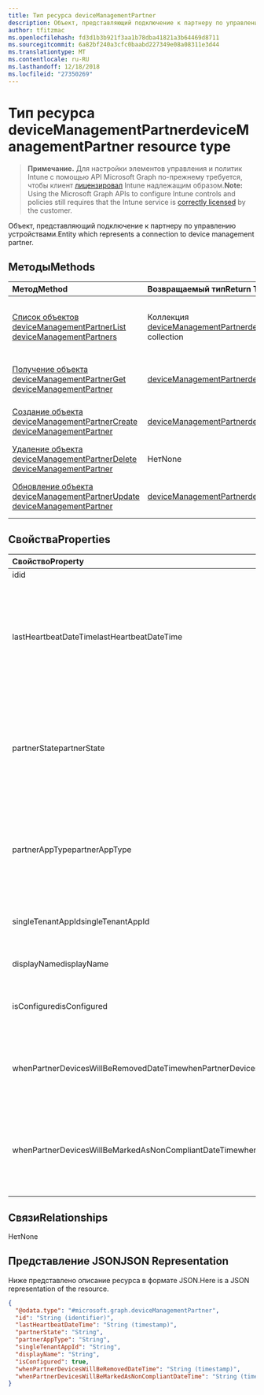 ```yaml
---
title: Тип ресурса deviceManagementPartner
description: Объект, представляющий подключение к партнеру по управлению устройствами.
author: tfitzmac
ms.openlocfilehash: fd3d1b3b921f3aa1b78dba41821a3b64469d8711
ms.sourcegitcommit: 6a82bf240a3cfc0baabd227349e08a08311e3d44
ms.translationtype: MT
ms.contentlocale: ru-RU
ms.lasthandoff: 12/18/2018
ms.locfileid: "27350269"
---
```

# <a name="devicemanagementpartner-resource-type"></a><span data-ttu-id="bca9b-103">Тип ресурса deviceManagementPartner</span><span class="sxs-lookup"><span data-stu-id="bca9b-103">deviceManagementPartner resource type</span></span>

> <span data-ttu-id="bca9b-104">**Примечание.** Для настройки элементов управления и политик Intune с помощью API Microsoft Graph по-прежнему требуется, чтобы клиент [лицензировал](https://go.microsoft.com/fwlink/?linkid=839381) Intune надлежащим образом.</span><span class="sxs-lookup"><span data-stu-id="bca9b-104">**Note:** Using the Microsoft Graph APIs to configure Intune controls and policies still requires that the Intune service is [correctly licensed](https://go.microsoft.com/fwlink/?linkid=839381) by the customer.</span></span>

<span data-ttu-id="bca9b-105">Объект, представляющий подключение к партнеру по управлению устройствами.</span><span class="sxs-lookup"><span data-stu-id="bca9b-105">Entity which represents a connection to device management partner.</span></span>
## <a name="methods"></a><span data-ttu-id="bca9b-106">Методы</span><span class="sxs-lookup"><span data-stu-id="bca9b-106">Methods</span></span>
|<span data-ttu-id="bca9b-107">Метод</span><span class="sxs-lookup"><span data-stu-id="bca9b-107">Method</span></span>|<span data-ttu-id="bca9b-108">Возвращаемый тип</span><span class="sxs-lookup"><span data-stu-id="bca9b-108">Return Type</span></span>|<span data-ttu-id="bca9b-109">Описание</span><span class="sxs-lookup"><span data-stu-id="bca9b-109">Description</span></span>|
|:---|:---|:---|
|[<span data-ttu-id="bca9b-110">Список объектов deviceManagementPartner</span><span class="sxs-lookup"><span data-stu-id="bca9b-110">List deviceManagementPartners</span></span>](../api/intune-onboarding-devicemanagementpartner-list.md)|<span data-ttu-id="bca9b-111">Коллекция [deviceManagementPartner](../resources/intune-onboarding-devicemanagementpartner.md)</span><span class="sxs-lookup"><span data-stu-id="bca9b-111">[deviceManagementPartner](../resources/intune-onboarding-devicemanagementpartner.md) collection</span></span>|<span data-ttu-id="bca9b-112">Список свойств и связей объектов [deviceManagementPartner](../resources/intune-onboarding-devicemanagementpartner.md).</span><span class="sxs-lookup"><span data-stu-id="bca9b-112">List properties and relationships of the [deviceManagementPartner](../resources/intune-onboarding-devicemanagementpartner.md) objects.</span></span>|
|[<span data-ttu-id="bca9b-113">Получение объекта deviceManagementPartner</span><span class="sxs-lookup"><span data-stu-id="bca9b-113">Get deviceManagementPartner</span></span>](../api/intune-onboarding-devicemanagementpartner-get.md)|[<span data-ttu-id="bca9b-114">deviceManagementPartner</span><span class="sxs-lookup"><span data-stu-id="bca9b-114">deviceManagementPartner</span></span>](../resources/intune-onboarding-devicemanagementpartner.md)|<span data-ttu-id="bca9b-115">Чтение свойств и связей объекта [deviceManagementPartner](../resources/intune-onboarding-devicemanagementpartner.md).</span><span class="sxs-lookup"><span data-stu-id="bca9b-115">Read properties and relationships of the [deviceManagementPartner](../resources/intune-onboarding-devicemanagementpartner.md) object.</span></span>|
|[<span data-ttu-id="bca9b-116">Создание объекта deviceManagementPartner</span><span class="sxs-lookup"><span data-stu-id="bca9b-116">Create deviceManagementPartner</span></span>](../api/intune-onboarding-devicemanagementpartner-create.md)|[<span data-ttu-id="bca9b-117">deviceManagementPartner</span><span class="sxs-lookup"><span data-stu-id="bca9b-117">deviceManagementPartner</span></span>](../resources/intune-onboarding-devicemanagementpartner.md)|<span data-ttu-id="bca9b-118">Создание объекта [deviceManagementPartner](../resources/intune-onboarding-devicemanagementpartner.md).</span><span class="sxs-lookup"><span data-stu-id="bca9b-118">Create a new [deviceManagementPartner](../resources/intune-onboarding-devicemanagementpartner.md) object.</span></span>|
|[<span data-ttu-id="bca9b-119">Удаление объекта deviceManagementPartner</span><span class="sxs-lookup"><span data-stu-id="bca9b-119">Delete deviceManagementPartner</span></span>](../api/intune-onboarding-devicemanagementpartner-delete.md)|<span data-ttu-id="bca9b-120">Нет</span><span class="sxs-lookup"><span data-stu-id="bca9b-120">None</span></span>|<span data-ttu-id="bca9b-121">Удаляет объект [deviceManagementPartner](../resources/intune-onboarding-devicemanagementpartner.md).</span><span class="sxs-lookup"><span data-stu-id="bca9b-121">Deletes a [deviceManagementPartner](../resources/intune-onboarding-devicemanagementpartner.md).</span></span>|
|[<span data-ttu-id="bca9b-122">Обновление объекта deviceManagementPartner</span><span class="sxs-lookup"><span data-stu-id="bca9b-122">Update deviceManagementPartner</span></span>](../api/intune-onboarding-devicemanagementpartner-update.md)|[<span data-ttu-id="bca9b-123">deviceManagementPartner</span><span class="sxs-lookup"><span data-stu-id="bca9b-123">deviceManagementPartner</span></span>](../resources/intune-onboarding-devicemanagementpartner.md)|<span data-ttu-id="bca9b-124">Обновление свойств объекта [deviceManagementPartner](../resources/intune-onboarding-devicemanagementpartner.md).</span><span class="sxs-lookup"><span data-stu-id="bca9b-124">Update the properties of a [deviceManagementPartner](../resources/intune-onboarding-devicemanagementpartner.md) object.</span></span>|

## <a name="properties"></a><span data-ttu-id="bca9b-125">Свойства</span><span class="sxs-lookup"><span data-stu-id="bca9b-125">Properties</span></span>
|<span data-ttu-id="bca9b-126">Свойство</span><span class="sxs-lookup"><span data-stu-id="bca9b-126">Property</span></span>|<span data-ttu-id="bca9b-127">Тип</span><span class="sxs-lookup"><span data-stu-id="bca9b-127">Type</span></span>|<span data-ttu-id="bca9b-128">Описание</span><span class="sxs-lookup"><span data-stu-id="bca9b-128">Description</span></span>|
|:---|:---|:---|
|<span data-ttu-id="bca9b-129">id</span><span class="sxs-lookup"><span data-stu-id="bca9b-129">id</span></span>|<span data-ttu-id="bca9b-130">Строка</span><span class="sxs-lookup"><span data-stu-id="bca9b-130">String</span></span>|<span data-ttu-id="bca9b-131">Н/Д</span><span class="sxs-lookup"><span data-stu-id="bca9b-131">Not yet documented</span></span>|
|<span data-ttu-id="bca9b-132">lastHeartbeatDateTime</span><span class="sxs-lookup"><span data-stu-id="bca9b-132">lastHeartbeatDateTime</span></span>|<span data-ttu-id="bca9b-133">DateTimeOffset</span><span class="sxs-lookup"><span data-stu-id="bca9b-133">DateTimeOffset</span></span>|<span data-ttu-id="bca9b-134">Метка времени последнего пульса после того, как администратор включил параметр "Подключиться к партнеру по управлению устройствами".</span><span class="sxs-lookup"><span data-stu-id="bca9b-134">Timestamp of last heartbeat after admin enabled option Connect to Device management Partner</span></span>|
|<span data-ttu-id="bca9b-135">partnerState</span><span class="sxs-lookup"><span data-stu-id="bca9b-135">partnerState</span></span>|[<span data-ttu-id="bca9b-136">deviceManagementPartnerTenantState</span><span class="sxs-lookup"><span data-stu-id="bca9b-136">deviceManagementPartnerTenantState</span></span>](../resources/intune-onboarding-devicemanagementpartnertenantstate.md)|<span data-ttu-id="bca9b-137">Состояние партнера клиента.</span><span class="sxs-lookup"><span data-stu-id="bca9b-137">Partner state of this tenant.</span></span> <span data-ttu-id="bca9b-138">Возможные значения: `unknown`, `unavailable`, `enabled`, `terminated`, `rejected`, `unresponsive`.</span><span class="sxs-lookup"><span data-stu-id="bca9b-138">Possible values are: `unknown`, `unavailable`, `enabled`, `terminated`, `rejected`, `unresponsive`.</span></span>|
|<span data-ttu-id="bca9b-139">partnerAppType</span><span class="sxs-lookup"><span data-stu-id="bca9b-139">partnerAppType</span></span>|[<span data-ttu-id="bca9b-140">deviceManagementPartnerAppType</span><span class="sxs-lookup"><span data-stu-id="bca9b-140">deviceManagementPartnerAppType</span></span>](../resources/intune-onboarding-devicemanagementpartnerapptype.md)|<span data-ttu-id="bca9b-141">Партнерские типа приложения.</span><span class="sxs-lookup"><span data-stu-id="bca9b-141">Partner App type.</span></span> <span data-ttu-id="bca9b-142">Возможные значения: `unknown`, `singleTenantApp`, `multiTenantApp`.</span><span class="sxs-lookup"><span data-stu-id="bca9b-142">Possible values are: `unknown`, `singleTenantApp`, `multiTenantApp`.</span></span>|
|<span data-ttu-id="bca9b-143">singleTenantAppId</span><span class="sxs-lookup"><span data-stu-id="bca9b-143">singleTenantAppId</span></span>|<span data-ttu-id="bca9b-144">String</span><span class="sxs-lookup"><span data-stu-id="bca9b-144">String</span></span>|<span data-ttu-id="bca9b-145">Идентификатор одноклиентского приложения партнера</span><span class="sxs-lookup"><span data-stu-id="bca9b-145">Partner Single tenant App id</span></span>|
|<span data-ttu-id="bca9b-146">displayName</span><span class="sxs-lookup"><span data-stu-id="bca9b-146">displayName</span></span>|<span data-ttu-id="bca9b-147">String</span><span class="sxs-lookup"><span data-stu-id="bca9b-147">String</span></span>|<span data-ttu-id="bca9b-148">Отображаемое имя партнера</span><span class="sxs-lookup"><span data-stu-id="bca9b-148">Partner display name</span></span>|
|<span data-ttu-id="bca9b-149">isConfigured</span><span class="sxs-lookup"><span data-stu-id="bca9b-149">isConfigured</span></span>|<span data-ttu-id="bca9b-150">Boolean</span><span class="sxs-lookup"><span data-stu-id="bca9b-150">Boolean</span></span>|<span data-ttu-id="bca9b-151">Указывает, настроен ли партнер по управлению устройствами</span><span class="sxs-lookup"><span data-stu-id="bca9b-151">Whether device management partner is configured or not</span></span>|
|<span data-ttu-id="bca9b-152">whenPartnerDevicesWillBeRemovedDateTime</span><span class="sxs-lookup"><span data-stu-id="bca9b-152">whenPartnerDevicesWillBeRemovedDateTime</span></span>|<span data-ttu-id="bca9b-153">DateTimeOffset</span><span class="sxs-lookup"><span data-stu-id="bca9b-153">DateTimeOffset</span></span>|<span data-ttu-id="bca9b-154">Дата и время в формате UTC, указывающие, когда будут удалены партнерские устройства.</span><span class="sxs-lookup"><span data-stu-id="bca9b-154">DateTime in UTC when PartnerDevices will be removed</span></span>|
|<span data-ttu-id="bca9b-155">whenPartnerDevicesWillBeMarkedAsNonCompliantDateTime</span><span class="sxs-lookup"><span data-stu-id="bca9b-155">whenPartnerDevicesWillBeMarkedAsNonCompliantDateTime</span></span>|<span data-ttu-id="bca9b-156">DateTimeOffset</span><span class="sxs-lookup"><span data-stu-id="bca9b-156">DateTimeOffset</span></span>|<span data-ttu-id="bca9b-157">Дата и время в формате UTC, указывающие, когда партнерские устройства будут отмечены как несоответствующие требованиям</span><span class="sxs-lookup"><span data-stu-id="bca9b-157">DateTime in UTC when PartnerDevices will be marked as NonCompliant</span></span>|

## <a name="relationships"></a><span data-ttu-id="bca9b-158">Связи</span><span class="sxs-lookup"><span data-stu-id="bca9b-158">Relationships</span></span>
<span data-ttu-id="bca9b-159">Нет</span><span class="sxs-lookup"><span data-stu-id="bca9b-159">None</span></span>
## <a name="json-representation"></a><span data-ttu-id="bca9b-160">Представление JSON</span><span class="sxs-lookup"><span data-stu-id="bca9b-160">JSON Representation</span></span>
<span data-ttu-id="bca9b-161">Ниже представлено описание ресурса в формате JSON.</span><span class="sxs-lookup"><span data-stu-id="bca9b-161">Here is a JSON representation of the resource.</span></span>
<!-- {
  "blockType": "resource",
  "keyProperty": "id",
  "@odata.type": "microsoft.graph.deviceManagementPartner"
}
-->
``` json
{
  "@odata.type": "#microsoft.graph.deviceManagementPartner",
  "id": "String (identifier)",
  "lastHeartbeatDateTime": "String (timestamp)",
  "partnerState": "String",
  "partnerAppType": "String",
  "singleTenantAppId": "String",
  "displayName": "String",
  "isConfigured": true,
  "whenPartnerDevicesWillBeRemovedDateTime": "String (timestamp)",
  "whenPartnerDevicesWillBeMarkedAsNonCompliantDateTime": "String (timestamp)"
}
```



